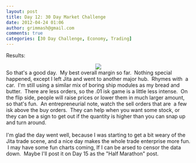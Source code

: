 ```yaml
---
layout: post
title: Day 12: 30 Day Market Challenge
date: 2012-04-24 01:06
author: grimmash@gmail.com
comments: true
categories: [30 Day Challenge, Economy, Trading]
---
```

Results:<br /><div style="clear: both; text-align: center;"><a href="http://grimmash.com/wp-content/uploads/2012/04/Day-121.png" style="margin-left: 1em; margin-right: 1em;"><img border="0" src="http://grimmash.com/wp-content/uploads/2012/04/Day-121.png" /></a></div>So that's a good day. &nbsp;My best overall margin so far. &nbsp;Nothing special happened, except I left Jita and went to another major hub. &nbsp;Rhymes with &nbsp;a car. &nbsp;I'm still using a similar mix of boring ship modules as my bread and butter. &nbsp;There are less orders, so the .01 isk game is a little less intense. &nbsp;On the flip side, people will raise prices or lower them in much larger amount, so that's fun. &nbsp;An entrepreneurial note, watch the sell orders that are &nbsp;a few isk above the buy orders. &nbsp;They can help when you want some stock, or they can be a sign to get out if the quantity is higher than you can snap up and turn around.<br /><br />I'm glad the day went well, because I was starting to get a bit weary of the Jita trade scene, and a nice day makes the whole trade enterprise more fun. &nbsp;I may have some fun charts coming, If I can be arsed to censor the data down. &nbsp;Maybe I'll post it on Day 15 as the "Half Marathon" post.
